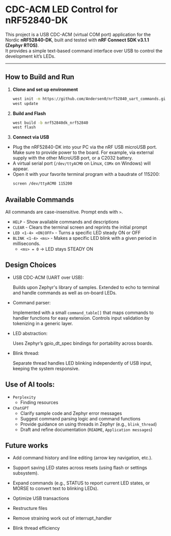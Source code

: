 # CDC-ACM LED Control for nRF52840-DK

This project is a USB CDC-ACM (virtual COM port) application for the Nordic **nRF52840-DK**, built and tested with **nRF Connect SDK v3.1.1 (Zephyr RTOS)**.  
It provides a simple text-based command interface over USB to control the development kit’s LEDs.

---

## How to Build and Run

1. **Clone and set up environment**
    ```bash
    west init -m https://github.com/Andersen0/nrf52840_uart_commands.git
    west update
    ```
2. **Build and Flash**
    ```bash
    west build -b nrf52840dk_nrf52840
    west flash
    ```
3. **Connect via USB**
* Plug the nRF52840-DK into your PC via the nRF USB microUSB port. Make sure to provide power to the board. For example, via external supply with the other MicroUSB port, or a C2032 battery.
* A virtual serial port (`/dev/ttyACM0` on Linux, `COMx` on Windows) will appear.
* Open it with your favorite terminal program with a baudrate of 115200:
    ```bash
    screen /dev/ttyACM0 115200
    ```
## Available Commands

All commands are case-insensitive. Prompt ends with `>`.

* `HELP` - Show available commands and descriptions
* `CLEAR` - Clears the terminal screen and reprints the initial prompt
* `LED <1-4> <ON|OFF>` - Turns a specific LED steady ON or OFF
* `BLINK <1-4> <ms>` - Makes a specific LED blink with a given period in milliseconds.
    - `<ms> = 0` -> LED stays STEADY ON

## Design Choices
* USB CDC-ACM (UART over USB):

    Builds upon Zephyr's library of samples. Extended to echo to terminal and handle commands as well as on-board LEDs.

* Command parser:

    Implemented with a small `command_table[]` that maps commands to handler functions for easy extension. Controls input validation by tokenizing in a generic layer.

* LED abstraction:

    Uses Zephyr’s gpio_dt_spec bindings for portability across boards.

* Blink thread:

    Separate thread handles LED blinking independently of USB input, keeping the system responsive.

## Use of AI tools:

* `Perplexity`
    - Finding resources
* `ChatGPT`
    - Clarify sample code and Zephyr error messages
    - Suggest command parsing logic and command functions
    - Provide guidance on using threads in Zephyr (e.g., `blink_thread`) 
    - Draft and refine documentation (`README`, `Application messages`)

## Future works

* Add command history and line editing (arrow key navigation, etc.).

* Support saving LED states across resets (using flash or settings subsystem).

* Expand commands (e.g., STATUS to report current LED states, or MORSE to convert text to blinking LEDs).

* Optimize USB transactions

* Restructure files

* Remove straining work out of interrupt_handler

* Blink thread efficiency